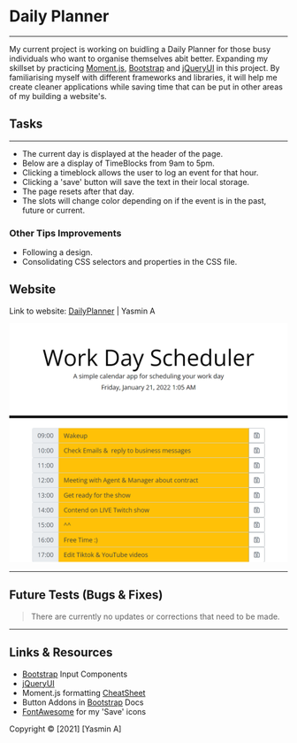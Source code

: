 # Daily Planner

---

My current project is working on buidling a Daily Planner for those busy individuals who want to organise themselves abit better. Expanding my skillset by practicing [Moment.js](https://momentjs.com/), [Bootstrap](https://getbootstrap.com/) and [jQueryUI](https://jqueryui.com/) in this project. By familiarising myself with different frameworks and libraries, it will help me create cleaner applications while saving time that can be put in other areas of my building a website's.

## Tasks

---

- The current day is displayed at the header of the page.
- Below are a display of TimeBlocks from 9am to 5pm.
- Clicking a timeblock allows the user to log an event for that hour.
- Clicking a 'save' button will save the text in their local storage.
- The page resets after that day.
- The slots will change color depending on if the event is in the past, future or current.

### Other Tips Improvements

- Following a design.
- Consolidating CSS selectors and properties in the CSS file.

## Website

Link to website: [DailyPlanner](https://yasmin-io.github.io/daily-planner/) | Yasmin A

![WebsiteScreenShot](https://github.com/yasmin-io/daily-planner/blob/1b3123d9d1fbd4db139e3090f5d51d189118a178/Assets/Images/ToDoList.png)

---

## Future Tests (Bugs & Fixes)

> There are currently no updates or corrections that need to be made.

---

## Links & Resources

- [Bootstrap](https://getbootstrap.com/docs/4.3/components/input-group/) Input Components
- [jQueryUI](https://jqueryui.com/checkboxradio/)
- Moment.js formatting [CheatSheet](https://devhints.io/moment)
- Button Addons in [Bootstrap](https://getbootstrap.com/docs/4.3/components/input-group/#button-addons) Docs
- [FontAwesome](https://fontawesome.com/v5.15/icons/save?style=regular) for my 'Save' icons

Copyright © [2021] [Yasmin A]
